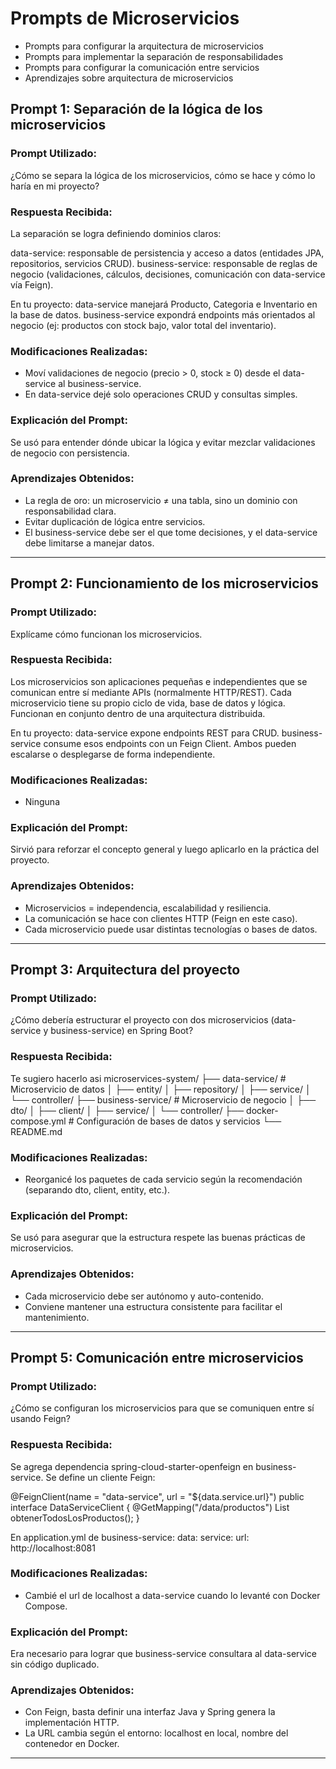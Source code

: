 # Prompts de Microservicios
- Prompts para configurar la arquitectura de microservicios
- Prompts para implementar la separación de responsabilidades
- Prompts para configurar la comunicación entre servicios
- Aprendizajes sobre arquitectura de microservicios

## Prompt 1: Separación de la lógica de los microservicios

### Prompt Utilizado:
¿Cómo se separa la lógica de los microservicios, cómo se hace y cómo lo haría en mi proyecto?

### Respuesta Recibida:
La separación se logra definiendo dominios claros:

data-service: responsable de persistencia y acceso a datos (entidades JPA, repositorios, servicios CRUD).
business-service: responsable de reglas de negocio (validaciones, cálculos, decisiones, comunicación con data-service vía Feign).

En tu proyecto:
data-service manejará Producto, Categoria e Inventario en la base de datos.
business-service expondrá endpoints más orientados al negocio (ej: productos con stock bajo, valor total del inventario).

### Modificaciones Realizadas:
- Moví validaciones de negocio (precio > 0, stock ≥ 0) desde el data-service al business-service.
- En data-service dejé solo operaciones CRUD y consultas simples.

### Explicación del Prompt:
Se usó para entender dónde ubicar la lógica y evitar mezclar validaciones de negocio con persistencia.

### Aprendizajes Obtenidos:
- La regla de oro: un microservicio ≠ una tabla, sino un dominio con responsabilidad clara.
- Evitar duplicación de lógica entre servicios.
- El business-service debe ser el que tome decisiones, y el data-service debe limitarse a manejar datos.

---

## Prompt 2: Funcionamiento de los microservicios

### Prompt Utilizado:
Explícame cómo funcionan los microservicios.

### Respuesta Recibida:
Los microservicios son aplicaciones pequeñas e independientes que se comunican entre sí mediante APIs (normalmente HTTP/REST).
Cada microservicio tiene su propio ciclo de vida, base de datos y lógica.
Funcionan en conjunto dentro de una arquitectura distribuida.

En tu proyecto:
data-service expone endpoints REST para CRUD.
business-service consume esos endpoints con un Feign Client.
Ambos pueden escalarse o desplegarse de forma independiente.

### Modificaciones Realizadas:
- Ninguna

### Explicación del Prompt:
Sirvió para reforzar el concepto general y luego aplicarlo en la práctica del proyecto.

### Aprendizajes Obtenidos:
- Microservicios = independencia, escalabilidad y resiliencia.
- La comunicación se hace con clientes HTTP (Feign en este caso).
- Cada microservicio puede usar distintas tecnologías o bases de datos.

---

## Prompt 3: Arquitectura del proyecto

### Prompt Utilizado:
¿Cómo debería estructurar el proyecto con dos microservicios (data-service y business-service) en Spring Boot?

### Respuesta Recibida:
Te sugiero hacerlo asi
microservices-system/
├── data-service/          # Microservicio de datos
│   ├── entity/
│   ├── repository/
│   ├── service/
│   └── controller/
├── business-service/      # Microservicio de negocio
│   ├── dto/
│   ├── client/
│   ├── service/
│   └── controller/
├── docker-compose.yml     # Configuración de bases de datos y servicios
└── README.md


### Modificaciones Realizadas:
- Reorganicé los paquetes de cada servicio según la recomendación (separando dto, client, entity, etc.).

### Explicación del Prompt:
Se usó para asegurar que la estructura respete las buenas prácticas de microservicios.

### Aprendizajes Obtenidos:
- Cada microservicio debe ser autónomo y auto-contenido.
- Conviene mantener una estructura consistente para facilitar el mantenimiento.

---

## Prompt 5: Comunicación entre microservicios

### Prompt Utilizado:
¿Cómo se configuran los microservicios para que se comuniquen entre sí usando Feign?

### Respuesta Recibida:
Se agrega dependencia spring-cloud-starter-openfeign en business-service.
Se define un cliente Feign:

@FeignClient(name = "data-service", url = "${data.service.url}")
public interface DataServiceClient {
@GetMapping("/data/productos")
List<ProductoDTO> obtenerTodosLosProductos();
}

En application.yml de business-service:
data:
service:
url: http://localhost:8081


### Modificaciones Realizadas:
- Cambié el url de localhost a data-service cuando lo levanté con Docker Compose.

### Explicación del Prompt:
Era necesario para lograr que business-service consultara al data-service sin código duplicado.

### Aprendizajes Obtenidos:
- Con Feign, basta definir una interfaz Java y Spring genera la implementación HTTP.
- La URL cambia según el entorno: localhost en local, nombre del contenedor en Docker.
---
